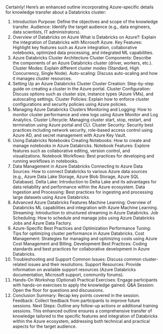 Certainly! Here’s an enhanced outline incorporating Azure-specific details for knowledge transfer about a Databricks cluster:

1. Introduction
Purpose: Define the objectives and scope of the knowledge transfer.
Audience: Identify the target audience (e.g., data engineers, data scientists, IT administrators).
2. Overview of Databricks on Azure
What is Databricks on Azure?: Explain the integration of Databricks with Microsoft Azure.
Key Features: Highlight key features such as Azure integration, collaborative notebooks, optimized data processing, and integrated ML capabilities.
3. Azure Databricks Cluster Architecture
Cluster Components: Describe the components of an Azure Databricks cluster (driver, workers, etc.).
Cluster Modes: Explain different cluster modes (Standard, High Concurrency, Single Node).
Auto-scaling: Discuss auto-scaling and how it manages cluster resources.
4. Setting Up an Azure Databricks Cluster
Cluster Creation: Step-by-step guide on creating a cluster in the Azure portal.
Cluster Configuration: Discuss options such as cluster size, instance types (Azure VMs), and autoscaling settings.
Cluster Policies: Explain how to enforce cluster configurations and security policies using Azure policies.
5. Managing Azure Databricks Clusters
Monitoring and Logging: How to monitor cluster performance and view logs using Azure Monitor and Log Analytics.
Cluster Lifecycle: Managing cluster start, stop, restart, and termination using Azure portal and CLI.
Cluster Security: Security best practices including network security, role-based access control using Azure AD, and secret management with Azure Key Vault.
6. Using Databricks Notebooks
Creating Notebooks: How to create and manage notebooks in Azure Databricks.
Notebook Features: Explore features such as collaborative editing, version control, and visualizations.
Notebook Workflows: Best practices for developing and running workflows in notebooks.
7. Data Management in Azure Databricks
Connecting to Azure Data Sources: How to connect Databricks to various Azure data sources (e.g., Azure Data Lake Storage, Azure Blob Storage, Azure SQL Database).
Delta Lake: Introduction to Delta Lake and its advantages for data reliability and performance within the Azure ecosystem.
Data Ingestion and Processing: Best practices for ingesting and processing large datasets using Azure Databricks.
8. Advanced Azure Databricks Features
Machine Learning: Overview of Databricks ML capabilities and integration with Azure Machine Learning.
Streaming: Introduction to structured streaming in Azure Databricks.
Job Scheduling: How to schedule and manage jobs using Azure Databricks Jobs and Azure Data Factory.
9. Azure-Specific Best Practices and Optimization
Performance Tuning: Tips for optimizing cluster performance in Azure Databricks.
Cost Management: Strategies for managing and optimizing costs using Azure Cost Management and Billing.
Development Best Practices: Coding standards and best practices for collaborative development in Azure Databricks.
10. Troubleshooting and Support
Common Issues: Discuss common cluster-related issues and their resolutions.
Support Resources: Provide information on available support resources (Azure Databricks documentation, Microsoft support, community forums).
11. Hands-On Workshop (Optional)
Practical Exercises: Engage participants with hands-on exercises to apply the knowledge gained.
Q&A Session: Open the floor for questions and discussions.
12. Conclusion
Summary: Recap key points covered in the session.
Feedback: Collect feedback from participants to improve future sessions.
Next Steps: Outline any follow-up actions or additional training sessions.
This enhanced outline ensures a comprehensive transfer of knowledge tailored to the specific features and integration of Databricks within the Azure ecosystem, addressing both technical and practical aspects for the target audience.
